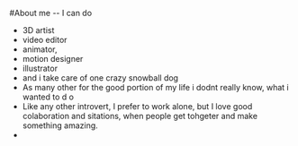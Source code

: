#About me
-- I can do
  - 3D artist
  - video editor
  - animator,
  - motion designer
  - illustrator
  - and i take care of one crazy snowball dog
- As many other for the good portion of my life i dodnt really know, what i wanted to d o
- Like any other introvert, I prefer to work alone, but I love good colaboration and sitations, when people get tohgeter and make something amazing.
- 
